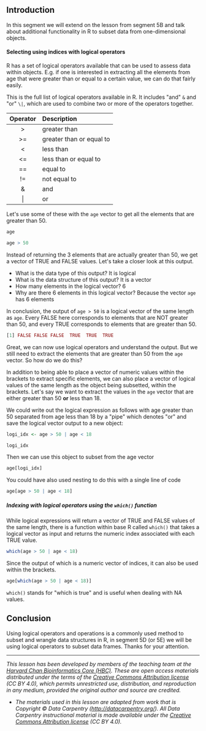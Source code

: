 ## Introduction

In this segment we will extend on the lesson from segment 5B and talk about additional functionality in R to subset data from one-dimensional objects.

#### Selecting using indices with logical operators

R has a set of logical operators available that can be used to assess data within objects. E.g. if one is interested in extracting all the elements from age that were greater than or equal to a certain value, we can do that fairly easily. 

This is the full list of logical operators available in R. It includes "and" `&` and "or" `\|`, which are used to combine two or more of the operators together.

| Operator | Description |
| :-----------:|:----------------|
| > | greater than |
| >= | greater than or equal to|
| < | less than |
| <= | less than or equal to |
| == | equal to |
| != | not equal to |
| & | and |
| \| |or |


Let's use some of these with the `age` vector to get all the elements that are greater than 50.
	
```r
age

age > 50
```

Instead of returning the 3 elements that are actually greater than 50, we get a vector of TRUE and FALSE values. Let's take a closer look at this output.

* What is the data type of this output? It is logical
* What is the data structure of this output? It is a vector
* How many elements in the logical vector? 6
* Why are there 6 elements in this logical vector? Because the vector `age` has 6 elements

In conclusion, the output of `age > 50` is a logical vector of the same length as `age`. Every FALSE here corresponds to elements that are NOT greater than 50, and every TRUE corresponds to elements that are greater than 50.

```r
[1] FALSE FALSE FALSE  TRUE  TRUE  TRUE
```

Great, we can now use logical operators and understand the output. But we still need to extract the elements that are greater than 50 from the `age` vector. So how do we do this?

In addition to being able to place a vector of numeric values within the brackets to extract specific elements, we can also place a vector of logical values of the same length as the object being subsetted, within the brackets. Let's say we want to extract the values in the `age` vector that are either greater than 50 **or** less than 18.

We could write out the logical expression as follows with age greater than 50 separated from age less than 18 by a "pipe" which denotes "or" and save the logical vector output to a new object:

```r
logi_idx <- age > 50 | age < 18

logi_idx 
```
Then we can use this object to subset from the age vector

```r
age[logi_idx]
```

You could have also used nesting to do this with a single line of code

```r
age[age > 50 | age < 18]
```

##### Indexing with logical operators using the `which()` function

While logical expressions will return a vector of TRUE and FALSE  values of the same length, there is a function within base R called `which()` that takes a logical vector as input and returns the numeric index associated with each TRUE value.

```r
which(age > 50 | age < 18)
```

Since the output of which is a numeric vector of indices, it can also be used within the brackets.

```r
age[which(age > 50 | age < 18)]
```

`which()` stands for "which is true" and is useful when dealing with NA values.

## Conclusion

Using logical operators and operations is a commonly used method to subset and wrangle data structures in R, in segment 5D (or 5E) we will be using logical operators to subset data frames. Thanks for your attention. 

---

*This lesson has been developed by members of the teaching team at the [Harvard Chan Bioinformatics Core (HBC)](http://bioinformatics.sph.harvard.edu/). These are open access materials distributed under the terms of the [Creative Commons Attribution license](https://creativecommons.org/licenses/by/4.0/) (CC BY 4.0), which permits unrestricted use, distribution, and reproduction in any medium, provided the original author and source are credited.*

* *The materials used in this lesson are adapted from work that is Copyright © Data Carpentry (http://datacarpentry.org/). 
All Data Carpentry instructional material is made available under the [Creative Commons Attribution license](https://creativecommons.org/licenses/by/4.0/) (CC BY 4.0).*
